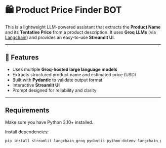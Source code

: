 # 🛍️ Product Price Finder BOT

This is a lightweight LLM-powered assistant that extracts the **Product Name** and its **Tentative Price** from a product description. It uses **Groq LLMs** (via [Langchain](https://www.langchain.com/)) and provides an easy-to-use **Streamlit UI**.

---

## 🚀 Features

-  Uses multiple **Groq-hosted large language models**
-  Extracts structured product name and estimated price (USD)
-  Built with **Pydantic** to validate output format
-  Interactive **Streamlit UI**
-  Prompt designed for reliability and clarity

---

##  Requirements

Make sure you have Python 3.10+ installed.

Install dependencies:

```bash
pip install streamlit langchain_groq pydantic python-dotenv langchain_google_genai

